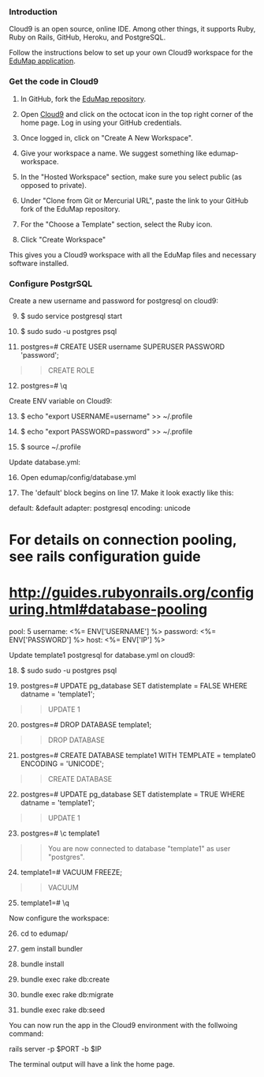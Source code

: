 ### Introduction

Cloud9 is an open source, online IDE. Among other things, it supports Ruby, Ruby on Rails, 
GitHub, Heroku, and PostgreSQL. 

Follow the instructions below to set up your own Cloud9 workspace for the [EduMap application](https://edumap2.herokuapp.com). 

### Get the code in Cloud9

1. In GitHub, fork the [EduMap repository](https://github.com/andyras/edumap).

2. Open [Cloud9](https://c9.io) and click on the octocat icon in the top right corner of the home page. Log in using your GitHub credentials.  

3. Once logged in, click on "Create A New Workspace". 

4. Give your workspace a name. We suggest something like edumap-workspace. 

5. In the "Hosted Workspace" section, make sure you select public (as opposed to private).

6. Under "Clone from Git or Mercurial URL", paste the link to your GitHub fork of the EduMap repository.

7. For the "Choose a Template" section, select the Ruby icon. 

8. Click "Create Workspace"

This gives you a Cloud9 workspace with all the EduMap files and necessary software installed. 

### Configure PostgrSQL

Create a new username and password for postgresql on cloud9:

9. $ sudo service postgresql start

10. $ sudo sudo -u postgres psql

11. postgres=# CREATE USER username SUPERUSER PASSWORD 'password';
>> CREATE ROLE

12. postgres=# \q

Create ENV variable on Cloud9:

13. $ echo "export USERNAME=username" >> ~/.profile

14. $ echo "export PASSWORD=password" >> ~/.profile

15. $ source ~/.profile

Update database.yml: 

16. Open edumap/config/database.yml

17. The 'default' block begins on line 17. Make it look exactly like this:

default: &default
  adapter: postgresql
  encoding: unicode
  # For details on connection pooling, see rails configuration guide
  # http://guides.rubyonrails.org/configuring.html#database-pooling
  pool: 5
  username: <%= ENV['USERNAME'] %>
  password: <%= ENV['PASSWORD'] %>
  host:     <%= ENV['IP'] %>

Update template1 postgresql for database.yml on cloud9:

18. $ sudo sudo -u postgres psql

19. postgres=# UPDATE pg_database SET datistemplate = FALSE WHERE datname = 'template1';
>> UPDATE 1

20. postgres=# DROP DATABASE template1;
>> DROP DATABASE

21. postgres=# CREATE DATABASE template1 WITH TEMPLATE = template0 ENCODING = 'UNICODE';
>> CREATE DATABASE

22. postgres=# UPDATE pg_database SET datistemplate = TRUE WHERE datname = 'template1';
>> UPDATE 1

23. postgres=# \c template1
>> You are now connected to database "template1" as user "postgres".

24. template1=# VACUUM FREEZE;
>> VACUUM

25. template1=# \q

Now configure the workspace:

26. cd to edumap/

27. gem install bundler

28. bundle install

29. bundle exec rake db:create

30. bundle exec rake db:migrate

31. bundle exec rake db:seed

You can now run the app in the Cloud9 environment with the follwoing command:

rails server -p $PORT -b $IP

The terminal output will have a link the home page. 



